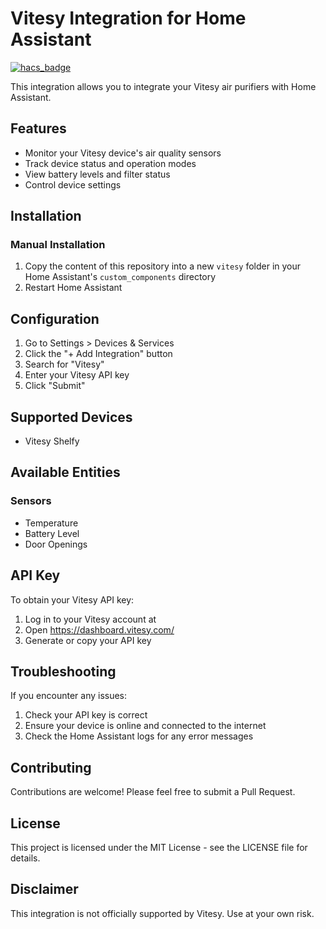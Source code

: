 # Vitesy Integration for Home Assistant

[![hacs_badge](https://img.shields.io/badge/HACS-Custom-orange.svg)](https://github.com/custom-components/hacs)

This integration allows you to integrate your Vitesy air purifiers with Home Assistant.

## Features

- Monitor your Vitesy device's air quality sensors
- Track device status and operation modes
- View battery levels and filter status
- Control device settings

## Installation

### Manual Installation

1. Copy the content of this repository into a new `vitesy` folder in your Home Assistant's `custom_components` directory
2. Restart Home Assistant

## Configuration

1. Go to Settings > Devices & Services
2. Click the "+ Add Integration" button
3. Search for "Vitesy"
4. Enter your Vitesy API key
5. Click "Submit"

## Supported Devices

- Vitesy Shelfy

## Available Entities

### Sensors
- Temperature
- Battery Level
- Door Openings

## API Key

To obtain your Vitesy API key:
1. Log in to your Vitesy account at 
2. Open https://dashboard.vitesy.com/
2. Generate or copy your API key

## Troubleshooting

If you encounter any issues:
1. Check your API key is correct
2. Ensure your device is online and connected to the internet
3. Check the Home Assistant logs for any error messages

## Contributing

Contributions are welcome! Please feel free to submit a Pull Request.

## License

This project is licensed under the MIT License - see the LICENSE file for details.

## Disclaimer

This integration is not officially supported by Vitesy. Use at your own risk. 